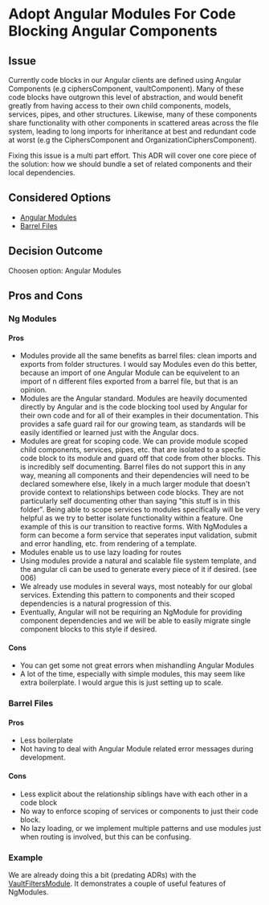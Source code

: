 # Adopt Angular Modules For Code Blocking Angular Components

## Issue
Currently code blocks in our Angular clients are defined using Angular Components (e.g ciphersComponent, vaultComponent). Many of these code blocks have outgrown this level of abstraction, and would benefit greatly from having access to their own child components, models, services, pipes, and other structures. Likewise, many of these components share functionality with other components in scattered areas across the file system, leading to long imports for inheritance at best and redundant code at worst (e.g the CiphersComponent and OrganizationCiphersComponent).

Fixing this issue is a multi part effort. This ADR will cover one core piece of the solution: how we should bundle a set of related components and their local dependencies.

## Considered Options
* [Angular Modules](https://angular.io/guide/architecture-modules)
* [Barrel Files](https://dev.to/luispa/how-to-create-barrels-in-typescript-or-javascript-59ma)

## Decision Outcome
Choosen option: Angular Modules 

## Pros and Cons

### Ng Modules
#### Pros
* Modules provide all the same benefits as barrel files: clean imports and exports from folder structures. I would say Modules even do this better, because an import of one Angular Module can be equivelent to an import of n different files exported from a barrel file, but that is an opinion. 
* Modules are the Angular standard. Modules are heavily documented directly by Angular and is the code blocking tool used by Angular for their own code and for all of their examples in their documentation. This provides a safe guard rail for our growing team, as standards will be easily identified or learned just with the Angular docs.
* Modules are great for scoping code. We can provide module scoped child components, services, pipes, etc. that are isolated to a specfic code block to its module and guard off that code from other blocks. This is incredibly self documenting. Barrel files do not support this in any way, meaning all components and their dependencies will need to be declared somewhere else, likely in a much larger module that doesn't provide context to relationships between code blocks. They are not particularly self documenting other than saying "this stuff is in this folder". Being able to scope services to modules specifically will be very helpful as we try to better isolate functionality within a feature. One example of this is our transition to reactive forms. With NgModules a form can become a form service that seperates input validation, submit and error handling, etc. from rendering of a template.
* Modules enable us to use lazy loading for routes
* Using modules provide a natural and scalable file system template, and the angular cli can be used to generate every piece of it if desired. (see 006)
* We already use modules in several ways, most noteably for our global services. Extending this pattern to components and their scoped dependencies is a natural progression of this.
* Eventually, Angular will not be requiring an NgModule for providing component dependencies and we will be able to easily migrate single component blocks to this style if desired.

#### Cons
* You can get some not great errors when mishandling Angular Modules
* A lot of the time, especially with simple modules, this may seem like extra boilerplate. I would argue this is just setting up to scale.

### Barrel Files
#### Pros
* Less boilerplate
* Not having to deal with Angular Module related error messages during development.

#### Cons
* Less explicit about the relationship siblings have with each other in a code block
* No way to enforce scoping of services or components to just their code block.
* No lazy loading, or we implement multiple patterns and use modules just when routing is involved, but this can be confusing.

### Example
We are already doing this a bit (predating ADRs) with the [VaultFiltersModule](https://github.com/bitwarden/clients/blob/master/apps/web/src/app/modules/vault-filter/vault-filter.module.ts). It demonstrates a couple of useful features of NgModules. 
